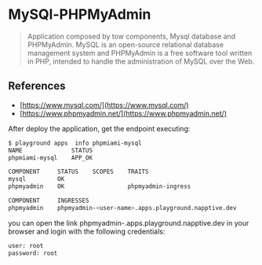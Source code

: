 # MySQl-PHPMyAdmin

> Application composed by tow components, Mysql database and PHPMyAdmin.
> MySQL is an open-source relational database management system and
> PHPMyAdmin is a free software tool written in PHP, intended to handle the administration of MySQL over the Web.

## References

* [https://www.mysql.com/](https://www.mysql.com/)
* [https://www.phpmyadmin.net/](https://www.phpmyadmin.net/)

After deploy the application, get the endpoint executing:

```bash
$ playground apps  info phpmiami-mysql
NAME              STATUS
phpmiami-mysql    APP_OK

COMPONENT     STATUS    SCOPES    TRAITS
mysql         OK
phpmyadmin    OK                  phpmyadmin-ingress

COMPONENT     INGRESSES
phpmyadmin    phpmyadmin-<user-name>.apps.playground.napptive.dev
```

you can open the link phpmyadmin-<user-name>.apps.playground.napptive.dev in your browser and login with the following credentials:

 ```bash
user: root
password: root
```
